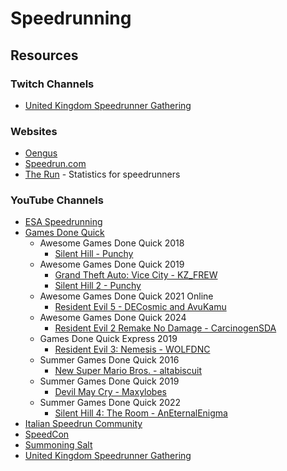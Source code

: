 # Speedrunning

## Resources

### Twitch Channels

* [United Kingdom Speedrunner Gathering](https://www.twitch.tv/uksg_marathon)

### Websites

* [Oengus](https://oengus.io/)
* [Speedrun.com](https://www.speedrun.com/)
* [The Run](https://therun.gg/) - Statistics for speedrunners

### YouTube Channels

* [ESA Speedrunning](https://www.youtube.com/c/ESAMarathon/videos)
* [Games Done Quick](https://www.youtube.com/c/gamesdonequick/videos)
  * Awesome Games Done Quick 2018
    * [Silent Hill - Punchy](https://www.youtube.com/watch?v=_u320GZ-_B8)
  * Awesome Games Done Quick 2019
    * [Grand Theft Auto: Vice City - KZ\_FREW](https://www.youtube.com/watch?v=bO3hhp_EH5w)
    * [Silent Hill 2 - Punchy](https://www.youtube.com/watch?v=OPThfEV0nEA)
  * Awesome Games Done Quick 2021 Online
    * [Resident Evil 5 - DECosmic and AvuKamu](https://www.youtube.com/watch?v=9VQa5vV9TTg)
  * Awesome Games Done Quick 2024
    * [Resident Evil 2 Remake No Damage - CarcinogenSDA](https://www.youtube.com/watch?v=Rbh5K9sJC-w\&t=2797s)
  * Games Done Quick Express 2019
    * [Resident Evil 3: Nemesis - WOLFDNC](https://www.youtube.com/watch?v=L6DXqS30WIU)
  * Summer Games Done Quick 2016
    * [New Super Mario Bros. - altabiscuit](https://www.youtube.com/watch?v=qie0DjM39zQ)
  * Summer Games Done Quick 2019
    * [Devil May Cry - Maxylobes](https://www.youtube.com/watch?v=WTiEd0bfLZE)
  * Summer Games Done Quick 2022
    * [Silent Hill 4: The Room - AnEternalEnigma](https://www.youtube.com/watch?v=_sFUTxKeZ7M)
* [Italian Speedrun Community](https://www.youtube.com/c/ItalianSpeedrunCommunity/videos)
* [SpeedCon](https://www.youtube.com/@speedcon_eu)
* [Summoning Salt](https://www.youtube.com/c/SummoningSalt/videos)
* [United Kingdom Speedrunner Gathering](https://www.youtube.com/@unitedkingdomspeedrunnerga1309)
